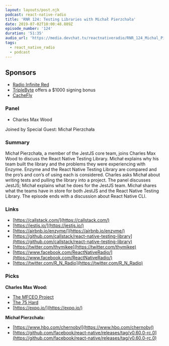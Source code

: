 ```yaml
---
layout: layouts/post.njk
podcast: react-native-radio
title: 'RNR 124: Testing Libraries with Michał Pierzchała'
date: 2019-07-02T10:00:48.889Z
episode_number: '124'
duration: '51:35'
audio_url: 'https://media.devchat.tv/reactnativeradio/RNR_124_Michal_Pierzchala.mp3'
tags:
  - react_native_radio
  - podcast
---
```

## **Sponsors**



*   [Radio Infinite Red](http://radio.infinite.red/)
*   [TripleByte](https://triplebyte.com/reactradio) offers a $1000 signing bonus
*   [CacheFly](https://www.cachefly.com/)


### **Panel**



*   Charles Max Wood

Joined by Special Guest: Michał Pierzchała


### **Summary**

Michał Pierzchała, a member of the JestJS core team, joins Charles Max Wood to discuss the React Native Testing Library. Michał explains why his team built the library and the problems they were experiencing with Enzyme. Enzyme and the React Native Testing Library are compared and the pro’s and con’s of using each is considered. Charles asks Michał about writing tests and pulling the library into a project. The panel discusses JestJS; Michał explains what he does for the JestJS team. Michał shares what the teams have in store for both JestJS and the React Native Testing Library. The episode ends with a discussion about React Native CLI. 


### **Links**



*   [https://callstack.com/](https://callstack.com/) 
*   [https://jestjs.io/](https://jestjs.io/) 
*   [https://airbnb.io/enzyme/](https://airbnb.io/enzyme/) 
*   [https://github.com/callstack/react-native-testing-library](https://github.com/callstack/react-native-testing-library) 
*   [https://twitter.com/thymikee](https://twitter.com/thymikee)
*   [https://www.facebook.com/ReactNativeRadio/](https://www.facebook.com/ReactNativeRadio/)
*   [https://twitter.com/R_N_Radio](https://twitter.com/R_N_Radio)


### **Picks**

**Charles Max Wood:**



*   [The MFCEO Project](https://www.iheart.com/podcast/1041-the-mfceo-project-28792365/)
*   [The 75 Hard](https://www.iheart.com/podcast/1041-the-mfceo-project-28792365/episode/75hard-a-75-day-tactical-guide-for-30660721/)
*   [https://expo.io/](https://expo.io/)

**Michał Pierzchała:**



*   [https://www.hbo.com/chernobyl](https://www.hbo.com/chernobyl)
*   [https://github.com/facebook/react-native/releases/tag/v0.60.0-rc.0](https://github.com/facebook/react-native/releases/tag/v0.60.0-rc.0)
